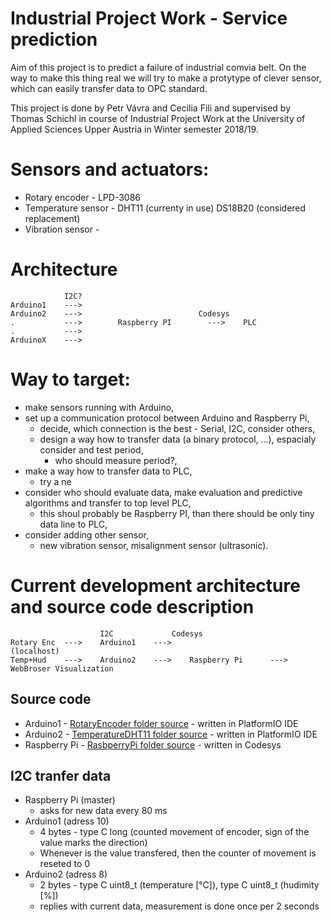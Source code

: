 # Industrial Project Work - Service prediction

Aim of this project is to predict a failure of industrial comvia belt. On the way to make this thing real we will try to make a protytype of clever sensor, which can easily transfer data to OPC standard.

This project is done by Petr Vávra and Cecilia Fili and supervised by Thomas Schichl in course of Industrial Project Work at the University of Applied Sciences Upper Austria in Winter semester 2018/19.

# Sensors and actuators:

* Rotary encoder - LPD-3086
* Temperature sensor - DHT11 (currenty in use) DS18B20 (considered replacement)
* Vibration sensor - 

# Architecture
```
            I2C?
Arduino1    --->
Arduino2    --->                          Codesys 
.           --->        Raspberry PI        --->    PLC
.           --->
ArduinoX    --->
```
# Way to target:

* make sensors running with Arduino,
* set up a communication protocol between Arduino and Raspberry Pi,
    * decide, which connection is the best - Serial, I2C, consider others,
    * design a way how to transfer data (a binary protocol, ...), espacialy consider and test period,
        * who should measure period?,
* make a way how to transfer data to PLC,
    * try a ne
* consider who should evaluate data, make evaluation and predictive algorithms and transfer to top level PLC,
    * this shoul probably be Raspberry PI, than there should be only tiny data line to PLC,
* consider adding other sensor,
    * new vibration sensor, misalignment sensor (ultrasonic).

# Current development architecture and source code description
```
                    I2C             Codesys 
Rotary Enc  --->    Arduino1    --->                                    (localhost)
Temp+Hud    --->    Arduino2    --->    Raspberry Pi      --->    WebBroser Visualization       
```
## Source code

* Arduino1 - [RotaryEncoder folder source](../RotaryEncoder) - written in PlatformIO IDE
* Arduino2 - [TemperatureDHT11 folder source](../TemperatureDHT11) - written in PlatformIO IDE
* Raspberry Pi - [RasbperryPi folder source](../RaspberryPi) - written in Codesys

## I2C tranfer data

* Raspberry Pi (master)
    * asks for new data every 80 ms 
* Arduino1 (adress 10)
    * 4 bytes - type C long (counted movement of encoder, sign of the value marks the direction)
    * Whenever is the value transfered, then the counter of movement is reseted to 0
* Arduino2 (adress 8)
    * 2 bytes - type C uint8_t (temperature [°C]), type C uint8_t (hudimity [%])
    * replies with current data, measurement is done once per 2 seconds


